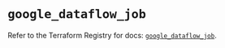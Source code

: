 # `google_dataflow_job`

Refer to the Terraform Registry for docs: [`google_dataflow_job`](https://registry.terraform.io/providers/hashicorp/google/6.26.0/docs/resources/dataflow_job).
